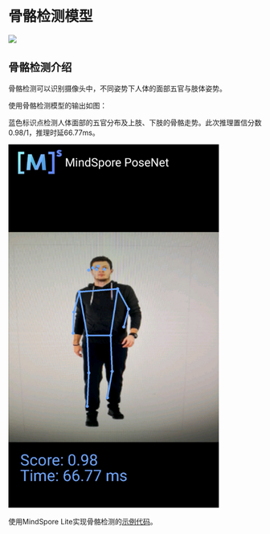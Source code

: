 # 骨骼检测模型

<a href="https://gitee.com/mindspore/docs/blob/r1.7/docs/lite/docs/source_zh_cn/posenet_lite.md" target="_blank"><img src="https://mindspore-website.obs.cn-north-4.myhuaweicloud.com/website-images/r1.7/resource/_static/logo_source.png"></a>

## 骨骼检测介绍

骨骼检测可以识别摄像头中，不同姿势下人体的面部五官与肢体姿势。

使用骨骼检测模型的输出如图：

蓝色标识点检测人体面部的五官分布及上肢、下肢的骨骼走势。此次推理置信分数0.98/1，推理时延66.77ms。

![image_posenet](images/posenet_detection.png)

使用MindSpore Lite实现骨骼检测的[示例代码](https://gitee.com/mindspore/models/tree/r1.7/official/lite/posenet)。
